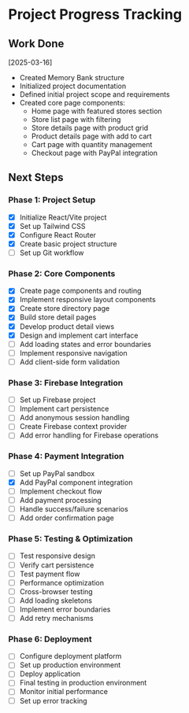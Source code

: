 # Project Progress Tracking

## Work Done
[2025-03-16]
- Created Memory Bank structure
- Initialized project documentation
- Defined initial project scope and requirements
- Created core page components:
  - Home page with featured stores section
  - Store list page with filtering
  - Store details page with product grid
  - Product details page with add to cart
  - Cart page with quantity management
  - Checkout page with PayPal integration

## Next Steps

### Phase 1: Project Setup
- [x] Initialize React/Vite project
- [x] Set up Tailwind CSS
- [x] Configure React Router
- [x] Create basic project structure
- [ ] Set up Git workflow

### Phase 2: Core Components
- [x] Create page components and routing
- [x] Implement responsive layout components
- [x] Create store directory page
- [x] Build store detail pages
- [x] Develop product detail views
- [x] Design and implement cart interface
- [ ] Add loading states and error boundaries
- [ ] Implement responsive navigation
- [ ] Add client-side form validation

### Phase 3: Firebase Integration
- [ ] Set up Firebase project
- [ ] Implement cart persistence
- [ ] Add anonymous session handling
- [ ] Create Firebase context provider
- [ ] Add error handling for Firebase operations

### Phase 4: Payment Integration
- [ ] Set up PayPal sandbox
- [x] Add PayPal component integration
- [ ] Implement checkout flow
- [ ] Add payment processing
- [ ] Handle success/failure scenarios
- [ ] Add order confirmation page

### Phase 5: Testing & Optimization
- [ ] Test responsive design
- [ ] Verify cart persistence
- [ ] Test payment flow
- [ ] Performance optimization
- [ ] Cross-browser testing
- [ ] Add loading skeletons
- [ ] Implement error boundaries
- [ ] Add retry mechanisms

### Phase 6: Deployment
- [ ] Configure deployment platform
- [ ] Set up production environment
- [ ] Deploy application
- [ ] Final testing in production environment
- [ ] Monitor initial performance
- [ ] Set up error tracking
